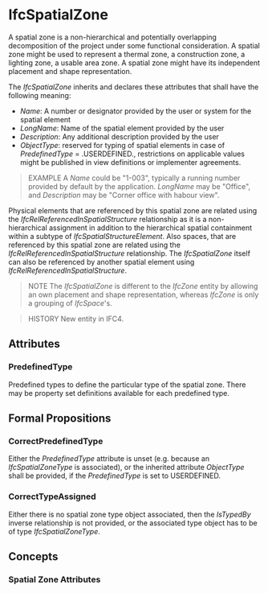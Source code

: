 # IfcSpatialZone

A spatial zone is a non-hierarchical and potentially overlapping decomposition of the project under some functional consideration. A spatial zone might be used to represent a thermal zone, a construction zone, a lighting zone, a usable area zone. A spatial zone might have its independent placement and shape representation.
<!-- end of short definition -->


The _IfcSpatialZone_ inherits and declares these attributes that shall have the following meaning:

* _Name_: A number or designator provided by the user or system for the spatial element
* _LongName_: Name of the spatial element provided by the user
* _Description_: Any additional description provided by the user
* _ObjectType_: reserved for typing of spatial elements in case of _PredefinedType_ = .USERDEFINED., restrictions on applicable values might be published in view definitions or implementer agreements.

> EXAMPLE A _Name_ could be "1-003", typically a running number provided by default by the application. _LongName_ may be "Office", and _Description_ may be "Corner office with habour view".

Physical elements that are referenced by this spatial zone are related using the _IfcRelReferencedInSpatialStructure_ relationship as it is a non-hierarchical assignment in addition to the hierarchical spatial containment within a subtype of _IfcSpatialStructureElement_. Also spaces, that are referenced by this spatial zone are related using the _IfcRelReferencedInSpatialStructure_ relationship. The _IfcSpatialZone_ itself can also be referenced by another spatial element using _IfcRelReferencedInSpatialStructure_.

> NOTE The _IfcSpatialZone_ is different to the _IfcZone_ entity by allowing an own placement and shape representation, whereas _IfcZone_ is only a grouping of _IfcSpace_'s.

> HISTORY New entity in IFC4.

## Attributes

### PredefinedType
Predefined types to define the particular type of the spatial zone. There may be property set definitions available for each predefined type.

## Formal Propositions

### CorrectPredefinedType
Either the _PredefinedType_ attribute is unset (e.g. because an _IfcSpatialZoneType_ is associated), or the inherited attribute _ObjectType_ shall be provided, if the _PredefinedType_ is set to USERDEFINED.

### CorrectTypeAssigned
Either there is no spatial zone type object associated, then the _IsTypedBy_ inverse relationship is not provided, or the associated type object has to be of type _IfcSpatialZoneType_.

## Concepts

### Spatial Zone Attributes



